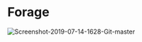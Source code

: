 # Forage

![Screenshot-2019-07-14-1628-Git-master](https://user-images.githubusercontent.com/26520289/61285110-95c84400-a7c0-11e9-9d04-03628776b5eb.png)
